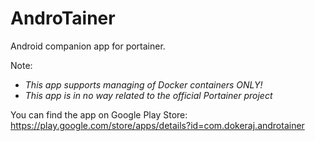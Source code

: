 # AndroTainer
Android companion app for portainer.

Note: 
- _This app supports managing of Docker containers ONLY!_
- *This app is in no way related to the official Portainer project*

You can find the app on Google Play Store: https://play.google.com/store/apps/details?id=com.dokeraj.androtainer
